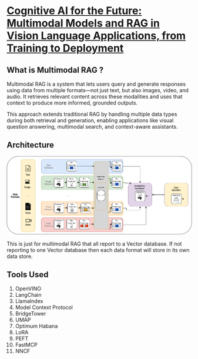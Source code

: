 # [Cognitive AI for the Future: Multimodal Models and RAG in Vision Language Applications, from Training to Deployment](https://github.com/zhuo-yoyowz/cvpr-2025)

## What is Multimodal RAG ?

Multimodal RAG is a system that lets users query and generate responses using data from multiple formats—not just text, but also images, video, and audio. It retrieves relevant content across these modalities and uses that context to produce more informed, grounded outputs.

This approach extends traditional RAG by handling multiple data types during both retrieval and generation, enabling applications like visual question answering, multimodal search, and context-aware assistants.

## Architecture

![](/notes/multimodalRAG.png)

This is just for multimodal RAG that all report to a Vector database. If not reporting to one Vector database then each data format will store in its own data store.

## Tools Used

1. OpenVINO
2. LangChain
3. LlamaIndex
4. Model Context Protocol
5. BridgeTower
6. UMAP
7. Optimum Habana
8. LoRA
9. PEFT
10. FastMCP
11. NNCF
